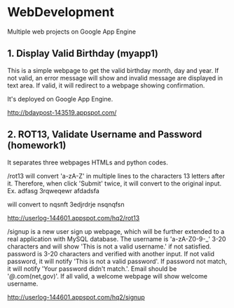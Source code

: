 # WebDevelopment
Multiple web projects on Google App Engine

## 1. Display Valid Birthday (myapp1)

This is a simple webpage to get the valid birthday month, day and year. If not valid, an error message will show and invalid message are displayed in text area. If valid, it will redirect to a webpage showing confirmation. 

It's deployed on Google App Engine. 

http://bdaypost-143519.appspot.com/

## 2. ROT13, Validate Username and Password (homework1)

It separates three webpages HTMLs and python codes. 

/rot13 will convert 'a-zA-Z' in multiple lines to the characters 13 letters after it. Therefore, when click 'Submit' twice, it will convert to the original input. 
Ex. 
adfasg 3rqweqewr
afdadsfa

will convert to 
nqsnft 3edjrdrje
nsqnqfsn

http://userlog-144601.appspot.com/hq2/rot13

/signup is a new user sign up webpage, which will be further extended to a real application with MySQL database. The username is 'a-zA-Z0-9-_' 3-20 characters and will show 'This is not a valid username.' if not satisfied. password is 3-20 characters and verified with another input. If not valid password, it will notify 'This is not a valid password'. If password not match, it will notify 'Your password didn't match.'. Email should be '*@*.com(net,gov)'. If all valid, a welcome webpage will show welcome username. 

http://userlog-144601.appspot.com/hq2/signup



